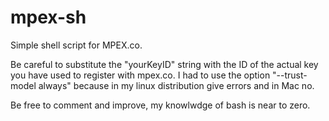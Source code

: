 mpex-sh
=======

Simple shell script for MPEX.co.

Be careful to substitute the "yourKeyID" string with the ID of the actual key you have used to register with mpex.co.
I had to use the option "--trust-model always" because in my linux distribution give errors and in Mac no.

Be free to comment and improve, my knowlwdge of bash is near to zero.
